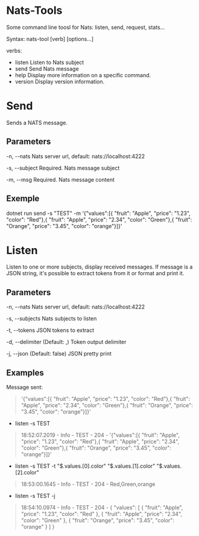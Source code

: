 # Nats-Tools
Some command line toosl for Nats: listen, send, request, stats...

Syntax: nats-tool [verb] [options...]

verbs:
*  listen     Listen to Nats subject
*  send       Send Nats message
*  help       Display more information on a specific command.
*  version    Display version information.



# Send
Sends a NATS message.

## Parameters
  -n, --nats       Nats server url, default: nats://localhost:4222
  
  -s, --subject    Required. Nats message subject
  
  -m, --msg        Required. Nats message content

## Exemple
dotnet run  send -s "TEST" -m '{"values":[{    "fruit": "Apple",    "price": "1.23",    "color": "Red"},{    "fruit": "Apple",    "price": "2.34",    "color": "Green"},{    "fruit": "Orange",    "price": "3.45",    "color": "orange"}]}'


# Listen
Listen to one or more subjects, display received messages. 
If message is a JSON string, it's possible to extract tokens from it or format and print it.

## Parameters
  -n, --nats         Nats server url, default: nats://localhost:4222
  
  -s, --subjects     Nats subjects to listen
  
  -t, --tokens       JSON tokens to extract
  
  -d, --delimiter    (Default: ,) Token output delimiter
  
  -j, --json         (Default: false) JSON pretty print
  

## Examples

Message sent: 

> '{"values":[{    "fruit": "Apple",    "price": "1.23",    "color": "Red"},{    "fruit": "Apple",    "price": "2.34",    "color": "Green"},{    "fruit": "Orange",    "price": "3.45",    "color": "orange"}]}'

* listen -s TEST

> 18:52:07.2019 - Info - TEST - 204 - '{"values":[{    "fruit": "Apple",    "price": "1.23",    "color": "Red"},{    "fruit": "Apple",    "price": "2.34",    "color": "Green"},{    "fruit": "Orange",    "price": "3.45",    "color": "orange"}]}'


* listen -s TEST -t "$.values.[0].color"  "$.values.[1].color" "$.values.[2].color"

> 18:53:00.1645 - Info - TEST - 204 - Red,Green,orange


* listen -s TEST -j

> 18:54:10.0974 - Info - TEST - 204 - {
>   "values": [
>     {
>       "fruit": "Apple",
>       "price": "1.23",
>       "color": "Red"
>     },
>     {
>       "fruit": "Apple",
>       "price": "2.34",
>       "color": "Green"
>     },
>     {
>       "fruit": "Orange",
>       "price": "3.45",
>       "color": "orange"
>     }
>   ]
> }

